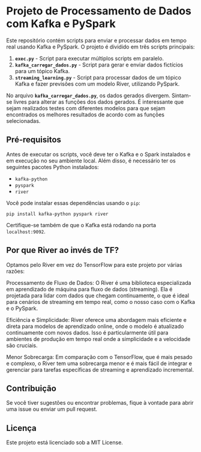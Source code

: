 # Projeto de Processamento de Dados com Kafka e PySpark

Este repositório contém scripts para enviar e processar dados em tempo real usando Kafka e PySpark. O projeto é dividido em três scripts principais:

1. **`exec.py`** - Script para executar múltiplos scripts em paralelo.
2. **`kafka_carregar_dados.py`** - Script para gerar e enviar dados fictícios para um tópico Kafka.
3. **`streaming_learning.py`** - Script para processar dados de um tópico Kafka e fazer previsões com um modelo River, utilizando PySpark.

No arquivo **`kafka_carregar_dados.py`**, os dados gerados divergem. Sintam-se livres para alterar as funções dos dados gerados. É interessante que sejam realizados testes com diferentes modelos
para que sejam encontrados os melhores resultados de acordo com as funções selecionadas.

## Pré-requisitos

Antes de executar os scripts, você deve ter o Kafka e o Spark instalados e em execução no seu ambiente local. Além disso, é necessário ter os seguintes pacotes Python instalados:

- `kafka-python`
- `pyspark`
- `river`

Você pode instalar essas dependências usando o `pip`:

```
pip install kafka-python pyspark river
```

Certifique-se também de que o Kafka está rodando na porta `localhost:9092`.

## Por que River ao invés de TF?

Optamos pelo River em vez do TensorFlow para este projeto por várias razões:

Processamento de Fluxo de Dados: O River é uma biblioteca especializada em aprendizado de máquina para fluxo de dados (streaming). Ela é projetada para lidar com dados que chegam continuamente, o que é ideal para cenários de streaming em tempo real, como o nosso caso com o Kafka e o PySpark.

Eficiência e Simplicidade: River oferece uma abordagem mais eficiente e direta para modelos de aprendizado online, onde o modelo é atualizado continuamente com novos dados. Isso é particularmente útil para ambientes de produção em tempo real onde a simplicidade e a velocidade são cruciais.

Menor Sobrecarga: Em comparação com o TensorFlow, que é mais pesado e complexo, o River tem uma sobrecarga menor e é mais fácil de integrar e gerenciar para tarefas específicas de streaming e aprendizado incremental.

## Contribuição
Se você tiver sugestões ou encontrar problemas, fique à vontade para abrir uma issue ou enviar um pull request.

## Licença
Este projeto está licenciado sob a MIT License.

